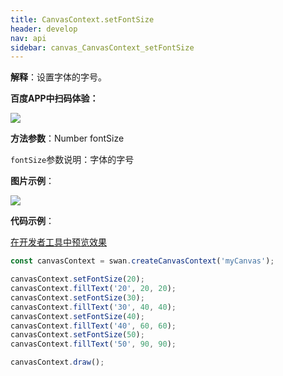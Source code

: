 ```yaml
---
title: CanvasContext.setFontSize
header: develop
nav: api
sidebar: canvas_CanvasContext_setFontSize
---
```

 
**解释**：设置字体的字号。

**百度APP中扫码体验：**

<img src="https://b.bdstatic.com/miniapp/assets/images/doc_demo/pages_createCanvasContext.png"  class="demo-qrcode-image" />

**方法参数**：Number fontSize

`fontSize`参数说明：字体的字号 

**图片示例**：

<div class="m-doc-custom-examples">
    <div class="m-doc-custom-examples-correct">
        <img src="https://b.bdstatic.com/miniapp/image/setFontSize.png">
    </div>
    <div class="m-doc-custom-examples-correct">
        <img src=" ">
    </div>
    <div class="m-doc-custom-examples-correct">
        <img src=" ">
    </div>     
</div>

**代码示例**：

<a href="swanide://fragment/94b824f65c4ffa7f78b40f0d6f10bd1a1573724116782" title="在开发者工具中预览效果" target="_self">在开发者工具中预览效果</a>

```js
const canvasContext = swan.createCanvasContext('myCanvas');

canvasContext.setFontSize(20);
canvasContext.fillText('20', 20, 20);
canvasContext.setFontSize(30);
canvasContext.fillText('30', 40, 40);
canvasContext.setFontSize(40);
canvasContext.fillText('40', 60, 60);
canvasContext.setFontSize(50);
canvasContext.fillText('50', 90, 90);

canvasContext.draw();
```
